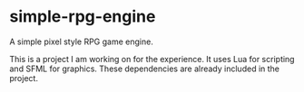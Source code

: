 # simple-rpg-engine
A simple pixel style RPG game engine.

This is a project I am working on for the experience. It uses Lua for scripting and SFML for graphics. These dependencies are already included in the project.
